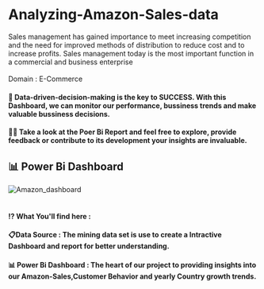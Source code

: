 # Analyzing-Amazon-Sales-data
Sales management has gained importance to meet increasing competition and the need for improved methods of distribution to reduce cost and to increase profits. Sales management today is the most important function in a commercial and business enterprise
<br><br>
Domain : E-Commerce <br>

#### 🤖 Data-driven-decision-making is the key to SUCCESS. With this Dashboard, we can monitor our performance, bussiness trends and make valuable bussiness decisions. <br>
#### 🧑‍💻 Take a look at the Poer Bi Report and feel free to explore, provide feedback or contribute to its development your insights are invaluable. <br>
## 📊 Power Bi Dashboard <br >
![Amazon_dashboard](https://github.com/vishalmdesai/Analyzing-Amazon-Sales-data/assets/153223711/ac5b66b5-c9f9-4000-a606-c1b6c723b50d)
<br><br>
#### ⁉️ What You'll find here :  <br>

#### 📋Data Source : The mining data set is use to create a Intractive Dashboard and report for better understanding. <br>

#### 📊 Power Bi Dashboard : The heart of our project to providing insights into our Amazon-Sales,Customer Behavior and yearly Country growth trends.
